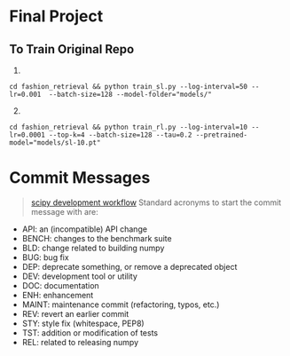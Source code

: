 # Final Project
## To Train Original Repo
1. 
```
cd fashion_retrieval && python train_sl.py --log-interval=50 --lr=0.001  --batch-size=128 --model-folder="models/"
```
2. 
```
cd fashion_retrieval && python train_rl.py --log-interval=10 --lr=0.0001 --top-k=4 --batch-size=128 --tau=0.2 --pretrained-model="models/sl-10.pt"
```

# Commit Messages


> [scipy development workflow](https://docs.scipy.org/doc/numpy/dev/gitwash/development_workflow.html)
Standard acronyms to start the commit message with are:

+ API: an (incompatible) API change
+ BENCH: changes to the benchmark suite
+ BLD: change related to building numpy
+ BUG: bug fix
+ DEP: deprecate something, or remove a deprecated object
+ DEV: development tool or utility
+ DOC: documentation
+ ENH: enhancement
+ MAINT: maintenance commit (refactoring, typos, etc.)
+ REV: revert an earlier commit
+ STY: style fix (whitespace, PEP8)
+ TST: addition or modification of tests
+ REL: related to releasing numpy
